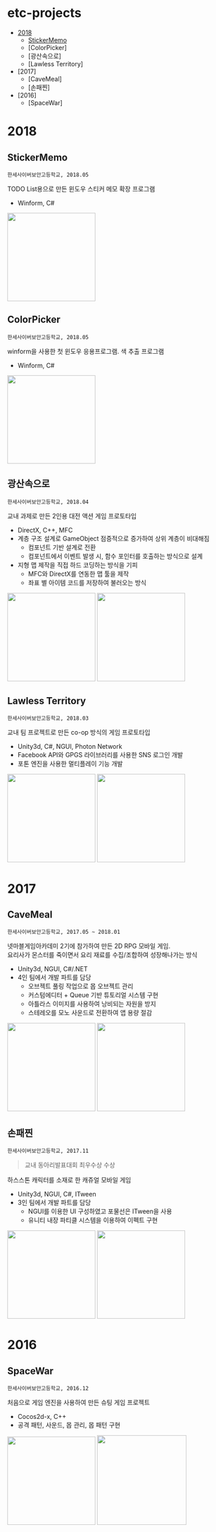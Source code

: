 # etc-projects

- [2018](#2018)
  - [StickerMemo](#StickerMemo)
  - [ColorPicker]
  - [광산속으로]
  - [Lawless Territory]
- [2017]
  - [CaveMeal]
  - [손패찐]
- [2016]
  - [SpaceWar]

# 2018

## StickerMemo

`한세사이버보안고등학교, 2018.05`

TODO List용으로 만든 윈도우 스티커 메모 확장 프로그램

- Winform, C#

<img Height="200" src="https://user-images.githubusercontent.com/28612967/130631139-2299ffec-53c3-4537-ab28-05d0893f97f6.png">

## ColorPicker

`한세사이버보안고등학교, 2018.05`

winform을 사용한 첫 윈도우 응용프로그램. 색 추출 프로그램

- Winform, C#

<img Height="200" src="https://user-images.githubusercontent.com/28612967/130630571-5dd1d767-5bca-4562-8c18-a8e4958323c1.png">

## 광산속으로

`한세사이버보안고등학교, 2018.04`

교내 과제로 만든 2인용 대전 액션 게임 프로토타입

- DirectX, C++, MFC
- 계층 구조 설계로 GameObject 점증적으로 증가하여 상위 계층이 비대해짐
  - 컴포넌트 기반 설계로 전환
  - 컴포넌트에서 이벤트 발생 시, 함수 포인터를 호출하는 방식으로 설계
- 지형 맵 제작을 직접 하드 코딩하는 방식을 기피
  - MFC와 DirectX를 연동한 맵 툴을 제작
  - 좌표 별 아이템 코드를 저장하여 불러오는 방식

<div>
<img Height="200" src="https://user-images.githubusercontent.com/28612967/130627546-a2f4c5ae-d43d-4648-bafb-5dd34b913fb0.png">
<img Height="200" src="https://user-images.githubusercontent.com/28612967/130627838-294e7356-56c8-4f06-ac79-c33be33081ba.png">
</div>

## Lawless Territory

`한세사이버보안고등학교, 2018.03`

교내 팀 프로젝트로 만든 co-op 방식의 게임 프로토타입

- Unity3d, C#, NGUI, Photon Network
- Facebook API와 GPGS 라이브러리를 사용한 SNS 로그인 개발
- 포톤 엔진을 사용한 멀티플레이 기능 개발
<div>
<img Height="200" src="https://user-images.githubusercontent.com/28612967/130630290-8ad00eb2-7544-44bb-863f-441f198ed19d.png">
<img Height="200" src="https://user-images.githubusercontent.com/28612967/130630116-ca392fd9-a013-4b68-9266-42ac5b3939e4.png">
</div>

# 2017

## CaveMeal

`한세사이버보안고등학교, 2017.05 ~ 2018.01`

넷마블게임아카데미 2기에 참가하여 만든 2D RPG 모바일 게임.  
요리사가 몬스터를 죽이면서 요리 재료를 수집/조합하여 성장해나가는 방식

- Unity3d, NGUI, C#/.NET
- 4인 팀에서 개발 파트를 담당
  - 오브젝트 풀링 작업으로 몹 오브젝트 관리
  - 커스텀에디터 + Queue 기반 튜토리얼 시스템 구현
  - 아틀라스 이미지를 사용하여 낭비되는 자원을 방지
  - 스테레오를 모노 사운드로 전환하여 앱 용량 절감

<div>
<img Height="200" src="https://user-images.githubusercontent.com/28612967/130624533-5132ae6c-54ff-416f-adb6-522b17c8e08f.png">
<img Height="200" src="https://user-images.githubusercontent.com/28612967/75356833-ce520380-58f3-11ea-9847-6e0f42b8e50b.png">
</div>

## 손패찐

`한세사이버보안고등학교, 2017.11`

> 교내 동아리발표대회 최우수상 수상

하스스톤 캐릭터를 소재로 한 캐쥬얼 모바일 게임

- Unity3d, NGUI, C#, ITween
- 3인 팀에서 개발 파트를 담당
  - NGUI를 이용한 UI 구성하였고 포물선은 ITween을 사용
  - 유니티 내장 파티클 시스템을 이용하여 이펙트 구현

<div>
<img Height="200" src="https://user-images.githubusercontent.com/28612967/75357736-31906580-58f5-11ea-866c-68c933d710af.png">
<img Height="200" src="https://user-images.githubusercontent.com/28612967/75357740-32c19280-58f5-11ea-9c86-79ec0343109d.png">
</div>

# 2016

## SpaceWar

`한세사이버보안고등학교, 2016.12`

처음으로 게임 엔진을 사용하여 만든 슈팅 게임 프로젝트

- Cocos2d-x, C++
- 공격 패턴, 사운드, 몹 관리, 몹 패턴 구현

<div>
<img Width="200" src="https://user-images.githubusercontent.com/28612967/130624612-6f6a8fa5-42c6-46d8-8114-9bb53465a92b.png">
<img Width="203" src="https://user-images.githubusercontent.com/28612967/130626123-dca833dd-0284-4ebe-8f8e-3d4da221dfe3.png">
</div>
